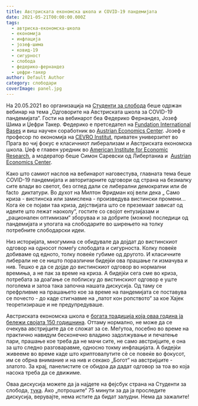 ```yaml
---
title: Австриската економска школа и COVID-19 пандемијата
date: 2021-05-21T00:00:00.000Z
tags:
  - автриска-економска-школа
  - економија
  - инфлација
  - јозеф-шима
  - ковид-19
  - сигурност
  - слобода
  - федерико-фернандез
  - џефри-такер
author: Default Author
category: слободари
coverImage: panel.jpg
---
```


На 20.05.2021 во организација на [Студенти за слобода](http://studentsforliberty.org/) беше одржан вебинар на тема „Одговорите на Австриската школа за COVID-19 пандемијата“. Гости на вебинарот беа Федерико Фернандез, Јозеф Шима и Џефри Такер. Федерико е претседател на [Fundation International Bases](https://fundacionbases.org/) и виш научен соработник во [Austrian Economics Center](https://www.austriancenter.com/covid-war-children/). Јозеф е професор по економија на [CEVRO Institut](https://www.cevroinstitut.cz/en/), приватен универзитет во Прага во чиј фокус е класичниот либерализам и Австриската економска школа. Џеф е главен уредник во [American Institute for Economic Research](https://www.aier.org/), а модератор беше Симон Саревски од Либертаниа и  [Austrian Economics Center](https://www.austriancenter.com/covid-war-children/).

Како што самиот наслов на вебинарот наговестува, главната тема беше COVID-19 пандемијата и авторитарните одговори од страна на безмалку сите влади во светот, без оглед дали се либерални демократии или de facto  диктатури. Во духот на Милтон Фридман кој вели дека „ Само криза - вистинска или замислена - произведува вистински промени... Кога ќе се појави таа криза, дејствијата што се преземаат зависат од идеите што лежат наоколу“, гостите со својот ентузијазам и „рационален оптимизам“ зборуваа и за добрите (можни) последици од пандемијата и улогата на слободарите во ширењето на толку потребните слободарски идеи.

Низ историјата, многумина се обидувале да дојдат до вистинскиот одговор на односот помеѓу слободата и сигурноста. Колку повеќе добиваме од едното, толку повеќе губиме од другото. И класичните либерали не се ништо поразлични бидејќи ова прашање ги измачува и нив. Тешко е да се дојде до вистинскиот одговор во нормални времиња, а не пак за време на криза. А бидејќи сега сме во криза, потребата за доаѓање се поблиску до вистинскиот одговор е уште поголема и затоа така започна нашата дискусија. Од таму се префрливме на прашањето кое за време на пандемијата се поставува се почесто - до каде стигнавме на „патот кон ропството“ за кое Хајек теоретизираше и не предупредуваше.

Австриската економска школа е [богата традиција која оваа година ја бележи својата 150 годишнина](http://libertaniabackup.local/marginalisticka-revolucija-150-godini-podocna/). Оттаму нормално, не може да се очекува австријците да се сложат за се. Меѓутоа, посебно во време на практично навидум бесконечно владино задолжување и печатење пари, прашање кое треба да не мачи сите, не само австријците, е она за што следно разговаравме, односно токму инфлацијата. А бидејќи живееме во време каде што криптовалутите сè се повеќе во фокусот, им се обрна внимание и на нив и секако „Богот“ на австријците - златото. За крај, панелистите се обидоа да дадат одговор за тоа во која насока треба да се движиме.

Оваа дискусија можете да ја најдете на фејсбук страна на Студенти за слобода, [тука](https://www.facebook.com/watch/live/?v=826865848233214&ref=watch_permalink). Ако „потрошите“ 75 минути за да ја проследите дискусија, верувајте, нема истите да бидат залудни. Нема да зажалите!
